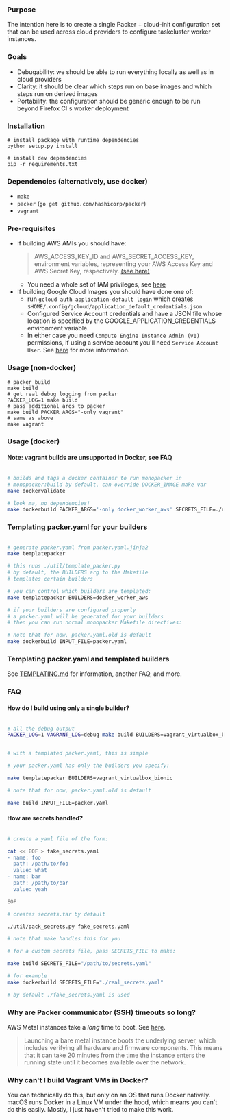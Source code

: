 ### Purpose

The intention here is to create a single Packer + cloud-init configuration set that can be used across cloud providers to configure taskcluster worker instances.

### Goals

- Debugability: we should be able to run everything locally as well as in cloud providers
- Clarity: it should be clear which steps run on base images and which steps run on derived images
- Portability: the configuration should be generic enough to be run beyond Firefox CI's worker deployment

### Installation

```
# install package with runtime dependencies
python setup.py install

# install dev dependencies
pip -r requirements.txt
```

### Dependencies (alternatively, use docker)

- `make`
- `packer` (`go get github.com/hashicorp/packer`)
- `vagrant`

### Pre-requisites

- If building AWS AMIs you should have:
  > AWS_ACCESS_KEY_ID and AWS_SECRET_ACCESS_KEY, environment variables, representing your AWS Access Key and AWS Secret Key, respectively. [(see here)](https://www.packer.io/docs/builders/amazon.html#environment-variables)
  - You need a whole set of IAM privileges, see [here](https://www.packer.io/docs/builders/amazon.html#iam-task-or-instance-role)
- If building Google Cloud Images you should have done one of:
  - run `gcloud auth application-default login` which creates `$HOME/.config/gcloud/application_default_credentials.json`
  - Configured Service Account credentials and have a JSON file whose location is specified by the GOOGLE_APPLICATION_CREDENTIALS environment variable.
  - In either case you need `Compute Engine Instance Admin (v1)` permissions, if using a service account you'll need `Service Account User`. See [here](https://www.packer.io/docs/builders/googlecompute.html#precedence-of-authentication-methods) for more information.

### Usage (non-docker)

```
# packer build
make build
# get real debug logging from packer
PACKER_LOG=1 make build
# pass additional args to packer
make build PACKER_ARGS="-only vagrant"
# same as above
make vagrant
```

### Usage (docker)

#### Note: vagrant builds are unsupported in Docker, see FAQ

```bash

# builds and tags a docker container to run monopacker in
# monopacker:build by default, can override DOCKER_IMAGE make var
make dockervalidate

# look ma, no dependencies!
make dockerbuild PACKER_ARGS='-only docker_worker_aws' SECRETS_FILE=./real_secrets.yaml
```

### Templating packer.yaml for your builders

```bash

# generate packer.yaml from packer.yaml.jinja2
make templatepacker

# this runs ./util/template_packer.py
# by default, the BUILDERS arg to the Makefile
# templates certain builders

# you can control which builders are templated:
make templatepacker BUILDERS=docker_worker_aws

# if your builders are configured properly
# a packer.yaml will be generated for your builders
# then you can run normal monopacker Makefile directives:

# note that for now, packer.yaml.old is default
make dockerbuild INPUT_FILE=packer.yaml
```

### Templating packer.yaml and templated builders

See [TEMPLATING.md](./TEMPLATING.md) for information, another FAQ, and more.

### FAQ

#### How do I build using only a single builder?

```bash

# all the debug output
PACKER_LOG=1 VAGRANT_LOG=debug make build BUILDERS=vagrant_virtualbox_bionic
```

```bash

# with a templated packer.yaml, this is simple

# your packer.yaml has only the builders you specify:

make templatepacker BUILDERS=vagrant_virtualbox_bionic

# note that for now, packer.yaml.old is default

make build INPUT_FILE=packer.yaml

```

#### How are secrets handled?

```bash

# create a yaml file of the form:

cat << EOF > fake_secrets.yaml
- name: foo
  path: /path/to/foo
  value: what
- name: bar
  path: /path/to/bar
  value: yeah

EOF

# creates secrets.tar by default

./util/pack_secrets.py fake_secrets.yaml

# note that make handles this for you

# for a custom secrets file, pass SECRETS_FILE to make:

make build SECRETS_FILE="/path/to/secrets.yaml"

# for example
make dockerbuild SECRETS_FILE="./real_secrets.yaml"

# by default ./fake_secrets.yaml is used

```

### Why are Packer communicator (SSH) timeouts so long?

AWS Metal instances take a _long_ time to boot. See [here](https://docs.aws.amazon.com/AWSEC2/latest/UserGuide/general-purpose-instances.html).

> Launching a bare metal instance boots the underlying server, which includes verifying all hardware and firmware components. This means that it can take 20 minutes from the time the instance enters the running state until it becomes available over the network.

### Why can't I build Vagrant VMs in Docker?

You can technically do this, but only on an OS that runs Docker natively.
macOS runs Docker in a Linux VM under the hood, which means you can't do this easily.
Mostly, I just haven't tried to make this work.
